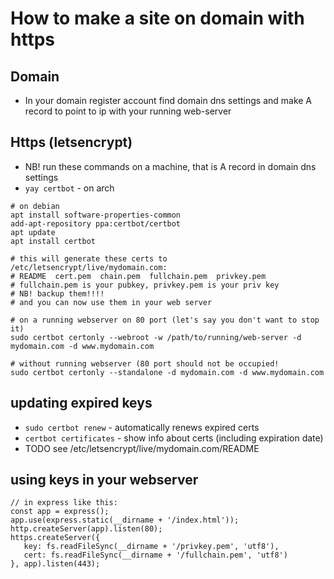 # How to make a site on domain with https

## Domain
- In your domain register account find domain dns settings and make A record to point to ip with your running web-server

## Https (letsencrypt)
- NB! run these commands on a machine, that is A record in domain dns settings 
- `yay certbot` - on arch
```
# on debian
apt install software-properties-common
add-apt-repository ppa:certbot/certbot
apt update
apt install certbot
```
```
# this will generate these certs to /etc/letsencrypt/live/mydomain.com:
# README  cert.pem  chain.pem  fullchain.pem  privkey.pem
# fullchain.pem is your pubkey, privkey.pem is your priv key
# NB! backup them!!!!
# and you can now use them in your web server

# on a running webserver on 80 port (let's say you don't want to stop it)
sudo certbot certonly --webroot -w /path/to/running/web-server -d mydomain.com -d www.mydomain.com

# without running webserver (80 port should not be occupied!
sudo certbot certonly --standalone -d mydomain.com -d www.mydomain.com
```

## updating expired keys
- `sudo certbot renew` - automatically renews expired certs
- `certbot certificates` - show info about certs (including expiration date)
- TODO see /etc/letsencrypt/live/mydomain.com/README

## using keys in your webserver
```
// in express like this:
const app = express();
app.use(express.static(__dirname + '/index.html'));
http.createServer(app).listen(80);
https.createServer({
   key: fs.readFileSync(__dirname + '/privkey.pem', 'utf8'),
   cert: fs.readFileSync(__dirname + '/fullchain.pem', 'utf8')
}, app).listen(443);
```
